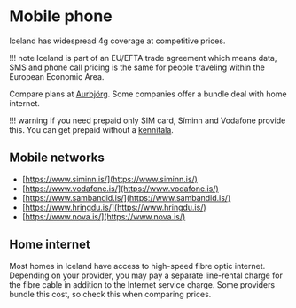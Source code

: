 # Mobile phone

Iceland has widespread 4g coverage at competitive prices.

!!! note
    Iceland is part of an EU/EFTA trade agreement which means data, SMS and phone call pricing is the same for people traveling within the European Economic Area.

Compare plans at [Aurbjörg](https://aurbjorg.is/#/farsimi). Some companies offer a bundle deal with home internet.

!!! warning
    If you need prepaid only SIM card, Síminn and Vodafone provide this. You can get prepaid without a [kennitala](./kennitala.md).

## Mobile networks

- [https://www.siminn.is/](https://www.siminn.is/)
- [https://www.vodafone.is/](https://www.vodafone.is/)
- [https://www.sambandid.is/](https://www.sambandid.is/)
- [https://www.hringdu.is/](https://www.hringdu.is/)
- [https://www.nova.is/](https://www.nova.is/)

## Home internet

Most homes in Iceland have access to high-speed fibre optic internet. Depending on your provider, you may pay a separate line-rental charge for the fibre cable in addition to the Internet service charge. Some providers bundle this cost, so check this when comparing prices.